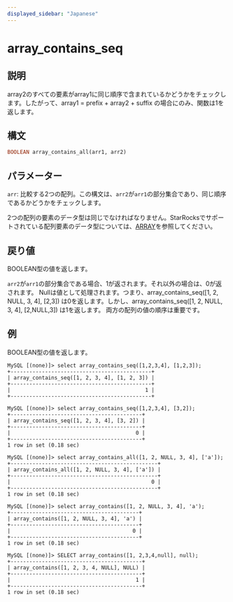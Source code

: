 ```yaml
---
displayed_sidebar: "Japanese"
---
```


# array_contains_seq

## 説明

array2のすべての要素がarray1に同じ順序で含まれているかどうかをチェックします。したがって、array1 = prefix + array2 + suffix の場合にのみ、関数は1を返します。

## 構文

~~~Haskell
BOOLEAN array_contains_all(arr1, arr2)
~~~

## パラメーター

`arr`: 比較する2つの配列。この構文は、`arr2`が`arr1`の部分集合であり、同じ順序であるかどうかをチェックします。

2つの配列の要素のデータ型は同じでなければなりません。StarRocksでサポートされている配列要素のデータ型については、[ARRAY](../../../sql-reference/sql-statements/data-types/Array.md)を参照してください。

## 戻り値

BOOLEAN型の値を返します。

`arr2`が`arr1`の部分集合である場合、1が返されます。それ以外の場合は、0が返されます。
Nullは値として処理されます。つまり、array_contains_seq([1, 2, NULL, 3, 4], [2,3]) は0を返します。しかし、array_contains_seq([1, 2, NULL, 3, 4], [2,NULL,3]) は1を返します。
両方の配列の値の順序は重要です。

## 例

BOOLEAN型の値を返します。

```Plaintext
MySQL [(none)]> select array_contains_seq([1,2,3,4], [1,2,3]);
+---------------------------------------------+
| array_contains_seq([1, 2, 3, 4], [1, 2, 3]) |
+---------------------------------------------+
|                                           1 |
+---------------------------------------------+
```

```Plaintext
MySQL [(none)]> select array_contains_seq([1,2,3,4], [3,2]);
+------------------------------------------+
| array_contains_seq([1, 2, 3, 4], [3, 2]) |
+------------------------------------------+
|                                        0 |
+------------------------------------------+
1 row in set (0.18 sec)
```

```Plaintext
MySQL [(none)]> select array_contains_all([1, 2, NULL, 3, 4], ['a']);
+-----------------------------------------------+
| array_contains_all([1, 2, NULL, 3, 4], ['a']) |
+-----------------------------------------------+
|                                             0 |
+-----------------------------------------------+
1 row in set (0.18 sec)
```

```Plaintext
MySQL [(none)]> select array_contains([1, 2, NULL, 3, 4], 'a');
+-----------------------------------------+
| array_contains([1, 2, NULL, 3, 4], 'a') |
+-----------------------------------------+
|                                       0 |
+-----------------------------------------+
1 row in set (0.18 sec)
```
```Plaintext
MySQL [(none)]> SELECT array_contains([1, 2,3,4,null], null);
+------------------------------------------+
| array_contains([1, 2, 3, 4, NULL], NULL) |
+------------------------------------------+
|                                        1 |
+------------------------------------------+
1 row in set (0.18 sec)
```

